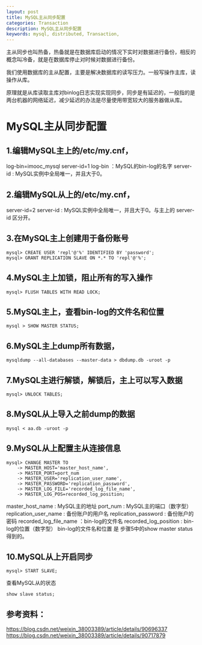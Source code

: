 ```yaml
---
layout: post
title: MySQL主从同步配置
categories: Transaction
description: MySQL主从同步配置
keywords: mysql, distributed, Transaction, 
---
```


主从同步也叫热备，热备就是在数据库启动的情况下实时对数据进行备份，相反的概念叫冷备，就是在数据库停止对时候对数据进行备份。

我们使用数据库的主从配置，主要是解决数据库的读写压力。一般写操作主库，读操作从库。

原理就是从库读取主库对binlog日志实现实现同步，同步是有延迟的，一般指的是两台机器的网络延迟，减少延迟的办法是尽量使用带宽较大的服务器做从库。

# MySQL主从同步配置

## 1.编辑MySQL主上的/etc/my.cnf，

log-bin=imooc_mysql
server-id=1
log-bin ：MySQL的bin-log的名字
server-id : MySQL实例中全局唯一，并且大于0。


## 2.编辑MySQL从上的/etc/my.cnf，

server-id=2
server-id : MySQL实例中全局唯一，并且大于0。与主上的 server-id 区分开。


## 3.在MySQL主上创建用于备份账号

```
mysql> CREATE USER 'repl'@'%' IDENTIFIED BY 'password'; 
mysql> GRANT REPLICATION SLAVE ON *.* TO 'repl'@'%';
```

## 4.MySQL主上加锁，阻止所有的写入操作
```
mysql> FLUSH TABLES WITH READ LOCK;
```

## 5.MySQL主上，查看bin-log的文件名和位置
```
mysql > SHOW MASTER STATUS;
```

## 6.MySQL主上dump所有数据，
```
mysqldump --all-databases --master-data > dbdump.db -uroot -p
```

## 7.MySQL主进行解锁，解锁后，主上可以写入数据
```
mysql> UNLOCK TABLES;
```

## 8.MySQL从上导入之前dump的数据
```
mysql < aa.db -uroot -p
```

## 9.MySQL从上配置主从连接信息
```
mysql> CHANGE MASTER TO
	-> MASTER_HOST='master_host_name', 	
	-> MASTER_PORT=port_num 
	-> MASTER_USER='replication_user_name', 
	-> MASTER_PASSWORD='replication_password', 			        
	-> MASTER_LOG_FILE='recorded_log_file_name',			   
    -> MASTER_LOG_POS=recorded_log_position;
```
master_host_name : MySQL主的地址
port_num : MySQL主的端口（数字型）
replication_user_name : 备份账户的用户名
replication_password : 备份账户的密码
recorded_log_file_name ：bin-log的文件名
recorded_log_position : bin-log的位置（数字型）
bin-log的文件名和位置 是 步骤5中的show master status 得到的。


## 10.MySQL从上开启同步
```
mysql> START SLAVE;
```

查看MySQL从的状态
```
show slave status;
```


## 参考资料：

https://blog.csdn.net/weixin_38003389/article/details/90696337
https://blog.csdn.net/weixin_38003389/article/details/90717879
